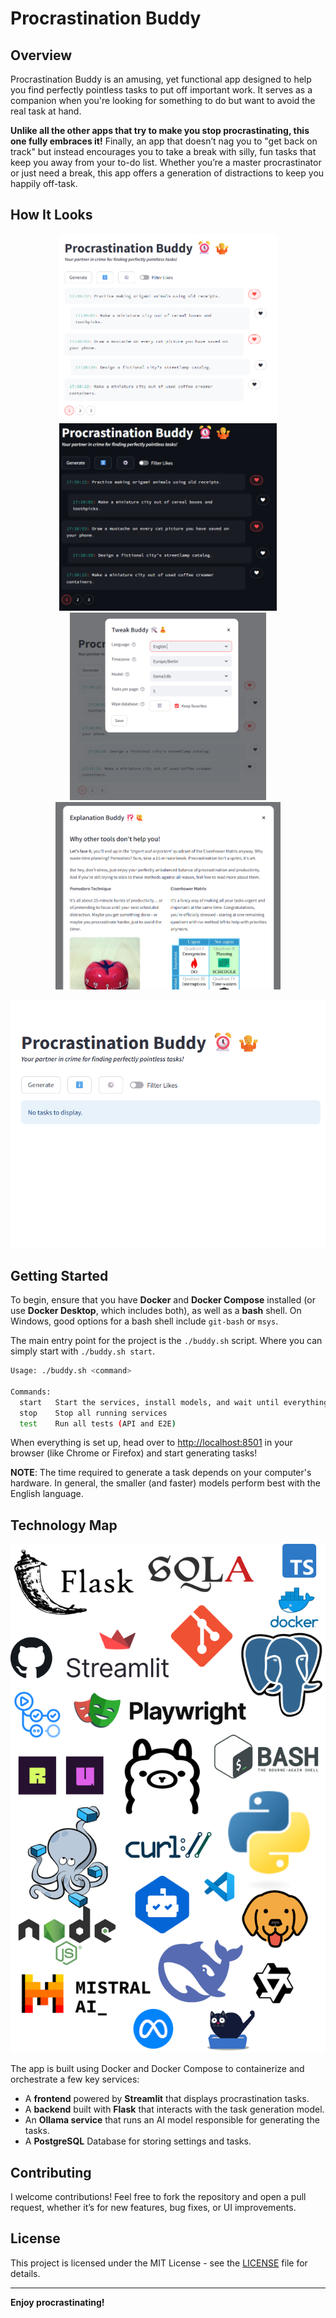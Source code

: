 # Procrastination Buddy

## Overview

Procrastination Buddy is an amusing, yet functional app designed to help you find perfectly pointless tasks to put off important work. It serves as a companion when you're looking for something to do but want to avoid the real task at hand. 

**Unlike all the other apps that try to make you stop procrastinating, this one fully embraces it!** Finally, an app that doesn’t nag you to "get back on track" but instead encourages you to take a break with silly, fun tasks that keep you away from your to-do list. Whether you’re a master procrastinator or just need a break, this app offers a generation of distractions to keep you happily off-task.

## How It Looks

<p align="center">
  <a href="docs/frontend-light.png">
    <img src="docs/frontend-light.png" alt="Frontend Light" height="300px"/>
  </a>
  <a href="docs/frontend-dark.png">
    <img src="docs/frontend-dark.png" alt="Frontend Dark" height="300px"/>
  </a>
  <a href="docs/settings-light.png">
    <img src="docs/settings-light.png" alt="Settings Light" height="300px"/>
  </a>
  <a href="docs/help-light-partial.png">
    <img src="docs/help-light-partial.png" alt="Help Light" height="300px"/>
  </a>
</p>

![animated preview](docs/buddy-preview.gif)

## Getting Started

To begin, ensure that you have **Docker** and **Docker Compose** installed (or use **Docker Desktop**, which includes both), as well as a **bash** shell. On Windows, good options for a bash shell include `git-bash` or `msys`.

The main entry point for the project is the `./buddy.sh` script. Where you can simply start with `./buddy.sh start`.

```bash
Usage: ./buddy.sh <command>

Commands:
  start   Start the services, install models, and wait until everything is ready
  stop    Stop all running services
  test    Run all tests (API and E2E)
```

When everything is set up, head over to [http://localhost:8501](http://localhost:8501) in your browser (like Chrome or Firefox) and start generating tasks!

__NOTE__: The time required to generate a task depends on your computer's hardware. In general, the smaller (and faster) models perform best with the English language.

## Technology Map

![technology map](docs/technology-map.drawio.png)

The app is built using Docker and Docker Compose to containerize and orchestrate a few key services:

- A **frontend** powered by **Streamlit** that displays procrastination tasks.
- A **backend** built with **Flask** that interacts with the task generation model.
- An **Ollama service** that runs an AI model responsible for generating the tasks.
- A **PostgreSQL** Database for storing settings and tasks.

## Contributing

I welcome contributions! Feel free to fork the repository and open a pull request, whether it’s for new features, bug fixes, or UI improvements.

## License

This project is licensed under the MIT License - see the [LICENSE](LICENSE) file for details.

---

**Enjoy procrastinating!**
